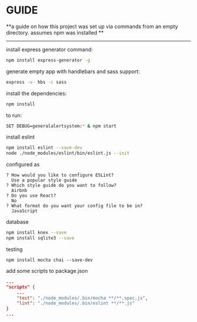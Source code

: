 # GUIDE

**a guide on how this project was set up via commands from an empty directory. assumes npm was installed **

---

install express generator command:

```sh
npm install express-generator -g
```

generate empty app with handlebars and sass support:

```sh
express -v- hbs -c sass
```

install the dependencies:

```sh
npm install
```

to run:

```sh
SET DEBUG=generalalertsystem:* & npm start
```

install eslint

```sh
npm install eslint --save-dev
node ./node_modules/eslint/bin/eslint.js --init
```

configured as

```text
? How would you like to configure ESLint?
  Use a popular style guide
? Which style guide do you want to follow?
  Airbnb
? Do you use React?
  No
? What format do you want your config file to be in?
  JavaScript
```

database

```sh
npm install knex --save
npm install sqlite3 --save
```

testing

```
npm install mocha chai --save-dev
```

add some scripts to package.json

```json
...
"scripts" {
	...
	"test": "./node_modules/.bin/mocha **/**.spec.js",
	"lint": "./node_modules/.bin/eslint **/**.js"
}
...
```

